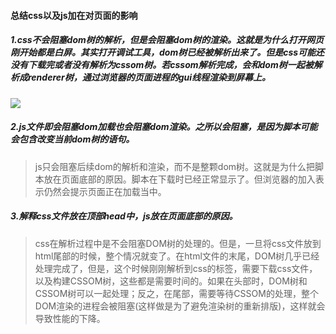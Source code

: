 #### 总结css以及js加在对页面的影响

##### 1.css不会阻塞dom树的解析，但是会阻塞dom树的渲染。这就是为什么打开网页刚开始都是白屏。其实打开调试工具，dom树已经被解析出来了。但是css可能还没有下载完或者没有解析为cssom树。若cssom解析完成，会和dom树一起被解析成renderer树，通过浏览器的页面进程的gui线程渲染到屏幕上。


![](https://sfault-image.b0.upaiyun.com/137/309/1373095523-5a658fc12f1fd_articlex)

##### 2.js文件即会阻塞dom加载也会阻塞dom渲染。之所以会阻塞，是因为脚本可能会包含改变当前dom树的语句。

> js只会阻塞后续dom的解析和渲染，而不是整颗dom树。这就是为什么把脚本放在页面底部的原因。脚本在下载时已经正常显示了。但浏览器的加入表示仍然会提示页面正在加载当中。


##### 3.解释css文件放在顶部head中，js放在页面底部的原因。
> css在解析过程中是不会阻塞DOM树的处理的。但是，一旦将css文件放到html尾部的时候，整个情况就变了。在html文件的末尾，DOM树几乎已经处理完成了，但是，这个时候刚刚解析到css的标签，需要下载css文件，以及构建CSSOM树，这些都是需要时间的。如果在头部时，DOM树和CSSOM树可以一起处理；反之，在尾部，需要等待CSSOM的处理，整个DOM渲染的进程会被阻塞(这样做是为了避免渲染树的重新排版)，这样就会导致性能的下降。
